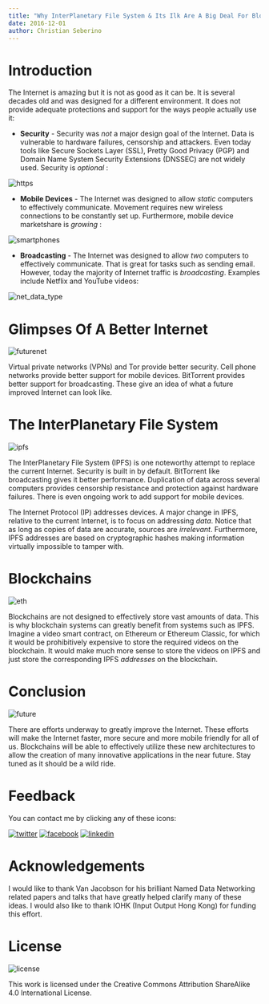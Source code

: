```yaml
---
title: "Why InterPlanetary File System & Its Ilk Are A Big Deal For Blockchains & Beyond"
date: 2016-12-01
author: Christian Seberino
---
```


# Introduction

The Internet is amazing but it is not as good as it can be.  It is several decades old and was designed for a different environment.  It does not provide adequate protections and support for the ways people actually use it:

* **Security** - Security was *not* a major design goal of the Internet.  Data is vulnerable to hardware failures, censorship and attackers.  Even today tools like Secure Sockets Layer (SSL), Pretty Good Privacy (PGP) and Domain Name System Security Extensions (DNSSEC) are not widely used.  Security is *optional* :

![https](http://i.imgsafe.org/fb62a3ac34.png)

* **Mobile Devices** - The Internet was designed to allow *static* computers to effectively communicate.  Movement requires new wireless connections to be constantly set up.  Furthermore, mobile device marketshare is *growing* :

![smartphones](http://i.imgsafe.org/fbc8c5a6d5.png)

* **Broadcasting** - The Internet was designed to allow *two* computers to effectively communicate.  That is great for tasks such as sending email.  However, today the majority of Internet traffic is *broadcasting*.  Examples include Netflix and YouTube videos:

![net_data_type](http://i.imgsafe.org/fbc8cb97a5.png)

# Glimpses Of A Better Internet

![futurenet](http://i.imgsafe.org/fb629b5233.jpg)

Virtual private networks (VPNs) and Tor provide better security.  Cell phone networks provide better support for mobile devices.  BitTorrent provides better support for broadcasting.  These give an idea of what a future improved Internet can look like.

# The InterPlanetary File System

![ipfs](http://i.imgsafe.org/0be00dd8a3.png)

The InterPlanetary File System (IPFS)  is one noteworthy attempt to replace the current Internet.  Security is built in by default.  BitTorrent like broadcasting gives it better performance.  Duplication of data across several computers provides censorship resistance and protection against hardware failures. There is even ongoing work to add support for mobile devices.

The Internet Protocol (IP) addresses devices.  A major change in IPFS, relative to the current Internet, is to focus on addressing *data*.  Notice that as long as copies of data are accurate, sources are *irrelevant*.  Furthermore, IPFS addresses are based on cryptographic hashes making information virtually impossible to tamper with.

# Blockchains

![eth](http://i.imgsafe.org/fb9fc52f31.png)

Blockchains are not designed to effectively store vast amounts of data.  This is why blockchain systems can greatly benefit from systems such as IPFS.  Imagine a video smart contract, on Ethereum or Ethereum Classic, for which it would be prohibitively expensive to store the required videos on the blockchain.  It would make much more sense to store the videos on IPFS and just store the corresponding IPFS *addresses* on the blockchain.

# Conclusion

![future](http://i.imgsafe.org/fbb65c1650.jpg)

There are efforts underway to greatly improve the Internet.  These efforts will make the Internet faster, more secure and more mobile friendly for all of us.  Blockchains will be able to effectively utilize these new architectures to allow the creation of many innovative applications in the near future.  Stay tuned as it should be a wild ride.

# Feedback

You can contact me by clicking any of these icons:

[![twitter](http://i.imgsafe.org/fcbc8685c1.png)](https://twitter.com/chris_seberino) [![facebook](http://i.imgsafe.org/fcbc627df9.png)](https://www.facebook.com/cseberino) [![linkedin](http://i.imgsafe.org/fcbcf09c9e.png)](https://www.linkedin.com/in/christian-seberino-776897110)

# Acknowledgements

I would like to thank Van Jacobson for his brilliant Named Data Networking related papers and talks that have greatly helped clarify many of these ideas.  I would also like to thank IOHK (Input Output Hong Kong) for funding this effort.

# License

![license](https://i.creativecommons.org/l/by-sa/4.0/88x31.png)

This work is licensed under the Creative Commons Attribution ShareAlike 4.0 International License.
